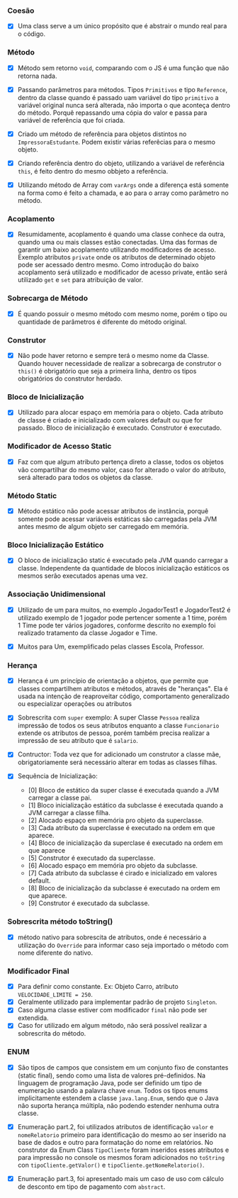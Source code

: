 
### Coesão

 - [x] Uma class serve a um único propósito que é abstrair o mundo real para o código.

### Método

- [x] Método sem retorno ``void``, comparando com o JS é uma função que não retorna nada.
- [x] Passando parâmetros para métodos. Tipos ``Primitivos`` e tipo ``Reference``, dentro da classe quando é passado
uam variável do tipo ``primitivo`` a variável original nunca será alterada, não importa o que aconteça dentro do método.
  Porquê repassando uma cópia do valor e passa para variável de referência que foi criada.
  
- [x] Criado um método de referência para objetos distintos no ``ImpressoraEstudante``. Podem existir várias referêcias 
para o mesmo objeto.

- [x] Criando referência dentro do objeto, utilizando a variável de referência ``this``, é feito dentro do mesmo obbjeto
a referência.
  
- [x] Utilizando método de Array com ``varArgs`` onde a diferença está somente na forma como é feito a chamada, e ao 
para o array como parâmetro no método.
  
### Acoplamento

- [x] Resumidamente, acoplamento é quando uma classe conhece da outra, quando uma ou mais classes estão conectadas.
Uma das formas de garantir um baixo acoplamento utilizando modificadores de acesso. Exemplo atributos ``private`` onde
  os atributos de determinado objeto pode ser acessado dentro mesmo.
  Como introdução do baixo acoplamento será utilizado e modificador de acesso private, então será utilizado ``get`` e ``set``
  para atribuição de valor.
  
### Sobrecarga de Método

- [x] É quando possuir o mesmo método com mesmo nome, porém o tipo ou quantidade de parâmetros é diferente do método original.

### Construtor

- [x] Não pode haver retorno e sempre terá o mesmo nome da Classe. Quando houver necessidade de realizar a sobrecarga de 
construtor o ``this()`` é obrigatório que seja a primeira linha, dentro os tipos obrigatórios do construtor herdado.
  
### Bloco de Inicialização

- [x] Utilizado para alocar espaço em memória para o objeto. Cada atributo de classe é criado e inicializado com valores
default ou que for passado. Bloco de inicialização é executado. Construtor é executado.
  
### Modificador de Acesso Static

- [x] Faz com que algum atributo pertença direto a classe, todos os objetos vão compartilhar do mesmo valor, caso for alterado
o valor do atributo, será alterado para todos os objetos da classe.
  
### Método Static

- [x] Método estático não pode acessar atributos de instância, porquê somente pode acessar variáveis estáticas são carregadas
pela JVM antes mesmo de algum objeto ser carregado em memória.
  
### Bloco Inicialização Estático

- [x] O bloco de inicialização static é executado pela JVM quando carregar a classe. Independente da quantidade de blocos inicialização
estáticos os mesmos serão executados apenas uma vez.
  
### Associação Unidimensional

- [x] Utilizado de um para muitos, no exemplo JogadorTest1 e JogadorTest2 é utilizado exemplo de 1 jogador pode pertencer somente a 1 time, 
porém 1 Time pode ter vários jogadores, conforme descrito no exemplo foi realizado tratamento da classe Jogador e Time.
  
- [x] Muitos para Um, exemplificado pelas classes Escola, Professor.

### Herança

- [x] Herança é um princípio de orientação a objetos, que permite que classes compartilhem atributos e métodos, através de "heranças". 
  Ela é usada na intenção de reaproveitar código, comportamento generalizado ou especializar operações ou atributos
  
- [x] Sobrescrita com ``super`` exemplo: A super Classe ``Pessoa`` realiza impressão de todos os seus atributos enquanto a classe ``Funcionario``
extende os atributos de pessoa, porém também precisa realizar a impressão de seu atributo que é ``salario``. 
  
- [x] Contructor: Toda vez que for adicionado um construtor a classe mãe, obrigatoriamente será necessário alterar em todas as classes filhas.

- [x] Sequência de Inicialização: 
  - [0] Bloco de estático da super classe é executada quando a JVM carregar a classe pai.
  - [1] Bloco inicialização estático da subclasse é executada quando a JVM carregar a classe filha.
  - [2] Alocado espaço em memória pro objeto da superclasse.
  - [3] Cada atributo da superclasse é executado na ordem em que aparece.
  - [4] Bloco de inicialização da superclase é executado na ordem em que aparece
  - [5] Construtor é executado da superclasse.
  - [6] Alocado espaço em memória pro objeto da subclasse.
  - [7] Cada atributo da subclasse é cirado e inicializado em valores default.
  - [8] Bloco de inicialização da subclasse é executado na ordem em que aparece.
  - [9] Construtor é executado da subclasse.
  
### Sobrescrita método toString()

- [x] método nativo para sobrescita de atributos, onde é necessário a utilização do ``Override`` para informar caso seja importado
o método com nome diferente do nativo.
  
### Modificador Final

- [x] Para definir como constante. Ex: Objeto Carro, atributo ``VELOCIDADE_LIMITE = 250``. 
- [x] Geralmente utilizado para implementar padrão de projeto ``Singleton``.
- [x] Caso alguma classe estiver com modificador ``final`` não pode ser extendida.
- [x] Caso for utilizado em algum método, não será possível realizar a sobrescrita do método.

### ENUM

- [x] São tipos de campos que consistem em um conjunto fixo de constantes (static final), sendo como uma lista de valores pré-definidos. 
  Na linguagem de programação Java, pode ser definido um tipo de enumeração usando a palavra chave ``enum``. Todos os tipos enums implicitamente 
  estendem a classe ``java.lang.Enum``, sendo que o Java não suporta herança múltipla, não podendo estender nenhuma outra classe.
  
- [x] Enumeração part.2, foi utilizados atributos de identificação ``valor`` e ``nomeRelatorio`` primeiro para identificação do mesmo ao
ser inserido na base de dados e outro para formatação do nome em relatórios. No construtor da Enum Class ``TipoCliente`` foram inseridos
  esses atributos e para impressão no console os mesmos foram adicionados no ``toString`` con ``tipoCliente.getValor()`` e
  ``tipoCliente.getNomeRelatorio()``.
  
- [x] Enumeração part.3, foi apresentado mais um caso de uso com cálculo de desconto em tipo de pagamento com ``abstract``.